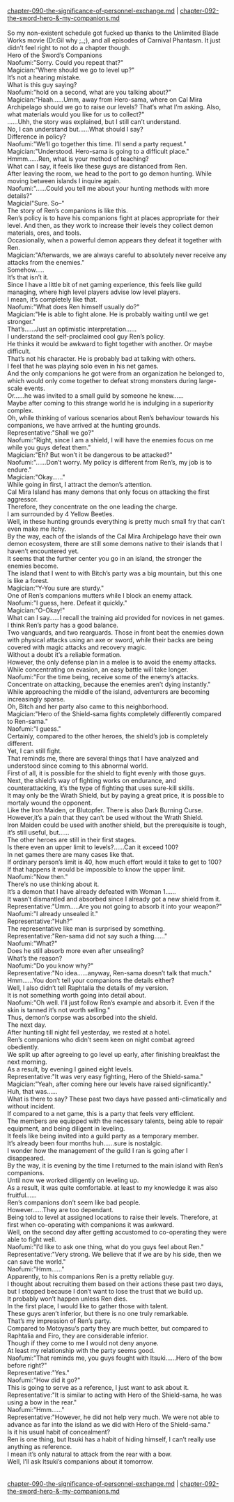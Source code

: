 [chapter-090-the-significance-of-personnel-exchange.md](./chapter-090-the-significance-of-personnel-exchange.md) | [chapter-092-the-sword-hero-&-my-companions.md](./chapter-092-the-sword-hero-&-my-companions.md) <br/>
<br/>
So my non-existent schedule got fucked up thanks to the Unlimited Blade Works movie (Dr.Gil why ;_;), and all episodes of Carnival Phantasm. It just didn’t feel right to not do a chapter though.<br/>
Hero of the Sword’s Companions<br/>
Naofumi:"Sorry. Could you repeat that?"<br/>
Magician:"Where should we go to level up?"<br/>
It’s not a hearing mistake.<br/>
What is this guy saying?<br/>
Naofumi:"hold on a second, what are you talking about?"<br/>
Magician:"Haah……Umm, away from Hero-sama, where on Cal Mira Archipelago should we go to raise our levels? That’s what I’m asking. Also, what materials would you like for us to collect?"<br/>
……Uhh, the story was explained, but I still can’t understand.<br/>
No, I can understand but……What should I say?<br/>
Difference in policy?<br/>
Naofumi:"We’ll go together this time. I’ll send a party request."<br/>
Magician:"Understood. Hero-sama is going to a difficult place."<br/>
Hmmm……Ren, what is your method of teaching?<br/>
What can I say, it feels like these guys are distanced from Ren.<br/>
After leaving the room, we head to the port to go demon hunting. While moving between islands I inquire again.<br/>
Naofumi:"……Could you tell me about your hunting methods with more details?"<br/>
Magicial"Sure. So–"<br/>
The story of Ren’s companions is like this.<br/>
Ren’s policy is to have his companions fight at places appropriate for their level. And then, as they work to increase their levels they collect demon materials, ores, and tools.<br/>
Occasionally, when a powerful demon appears they defeat it together with Ren.<br/>
Magician:"Afterwards, we are always careful to absolutely never receive any attacks from the enemies."<br/>
Somehow…..<br/>
It’s that isn’t it.<br/>
Since I have a little bit of net gaming experience, this feels like guild managing, where high level players advise low level players.<br/>
I mean, it’s completely like that.<br/>
Naofumi:"What does Ren himself usually do?"<br/>
Magician:"He is able to fight alone. He is probably waiting until we get stronger."<br/>
That’s……Just an optimistic interpretation……<br/>
I understand the self-proclaimed cool guy Ren’s policy.<br/>
He thinks it would be awkward to fight together with another. Or maybe difficult.<br/>
That’s not his character. He is probably bad at talking with others.<br/>
I feel that he was playing solo even in his net games.<br/>
And the only companions he got were from an organization he belonged to, which would only come together to defeat strong monsters during large-scale events.<br/>
Or……he was invited to a small guild by someone he knew……<br/>
Maybe after coming to this strange world he is indulging in a superiority complex.<br/>
Oh, while thinking of various scenarios about Ren’s behaviour towards his companions, we have arrived at the hunting grounds.<br/>
Representative:"Shall we go?"<br/>
Naofumi:"Right, since I am a shield, I will have the enemies focus on me while you guys defeat them."<br/>
Magician:"Eh? But won’t it be dangerous to be attacked?"<br/>
Naofumi:"……Don’t worry. My policy is different from Ren’s, my job is to endure."<br/>
Magician:"Okay……"<br/>
While going in first, I attract the demon’s attention.<br/>
Cal Mira Island has many demons that only focus on attacking the first aggressor.<br/>
Therefore, they concentrate on the one leading the charge.<br/>
I am surrounded by 4 Yellow Beetles.<br/>
Well, in these hunting grounds everything is pretty much small fry that can’t even make me itchy.<br/>
By the way, each of the islands of the Cal Mira Archipelago have their own demon ecosystem, there are still some demons native to their islands that I haven’t encountered yet.<br/>
It seems that the further center you go in an island, the stronger the enemies become.<br/>
The island that I went to with Bitch’s party was a big mountain, but this one is like a forest.<br/>
Magician:"Y-You sure are sturdy."<br/>
One of Ren’s companions mutters while I block an enemy attack.<br/>
Naofumi:"I guess, here. Defeat it quickly."<br/>
Magician:"O-Okay!"<br/>
What can I say……I recall the training aid provided for novices in net games.<br/>
I think Ren’s party has a good balance.<br/>
Two vanguards, and two rearguards. Those in front beat the enemies down with physical attacks using an axe or sword, while their backs are being covered with magic attacks and recovery magic.<br/>
Without a doubt it’s a reliable formation.<br/>
However, the only defense plan in a melee is to avoid the enemy attacks.<br/>
While concentrating on evasion, an easy battle will take longer.<br/>
Naofumi:"For the time being, receive some of the enemy’s attacks. Concentrate on attacking, because the enemies aren’t dying instantly."<br/>
While approaching the middle of the island, adventurers are becoming increasingly sparse.<br/>
Oh, Bitch and her party also came to this neighborhood.<br/>
Magician:"Hero of the Shield-sama fights completely differently compared to Ren-sama."<br/>
Naofumi:"I guess."<br/>
Certainly, compared to the other heroes, the shield’s job is completely different.<br/>
Yet, I can still fight.<br/>
That reminds me, there are several things that I have analyzed and understood since coming to this abnormal world.<br/>
First of all, it is possible for the shield to fight evenly with those guys.<br/>
Next, the shield’s way of fighting works on endurance, and counterattacking, it’s the type of fighting that uses sure-kill skills.<br/>
It may only be the Wrath Shield, but by paying a great price, it is possible to mortaly wound the opponent.<br/>
Like the Iron Maiden, or Blutopfer. There is also Dark Burning Curse.<br/>
However,it’s a pain that they can’t be used without the Wrath Shield.<br/>
Iron Maiden could be used with another shield, but the prerequisite is tough, it’s still useful, but……<br/>
The other heroes are still in their first stages.<br/>
Is there even an upper limit to levels?……Can it exceed 100?<br/>
In net games there are many cases like that.<br/>
If ordinary person’s limit is 40, how much effort would it take to get to 100?<br/>
If that happens it would be impossible to know the upper limit.<br/>
Naofumi:"Now then."<br/>
There’s no use thinking about it.<br/>
It’s a demon that I have already defeated with Woman 1……<br/>
It wasn’t dismantled and absorbed since I already got a new shield from it.<br/>
Representative:"Umm…..Are you not going to absorb it into your weapon?"<br/>
Naofumi:"I already unsealed it."<br/>
Representative:"Huh?"<br/>
The representative like man is surprised by something.<br/>
Representative:"Ren-sama did not say such a thing……"<br/>
Naofumi:"What?"<br/>
Does he still absorb more even after unsealing?<br/>
What’s the reason?<br/>
Naofumi:"Do you know why?"<br/>
Representative:"No idea……anyway, Ren-sama doesn’t talk that much."<br/>
Hmm……You don’t tell your companions the details either?<br/>
Well, I also didn’t tell Raphtalia the details of my version.<br/>
It is not something worth going into detail about.<br/>
Naofumi:"Oh well. I’ll just follow Ren’s example and absorb it. Even if the skin is tanned it’s not worth selling."<br/>
Thus, demon’s corpse was absorbed into the shield.<br/>
The next day.<br/>
After hunting till night fell yesterday, we rested at a hotel.<br/>
Ren’s companions who didn’t seem keen on night combat agreed obediently.<br/>
We split up after agreeing to go level up early, after finishing breakfast the next morning.<br/>
As a result, by evening I gained eight levels.<br/>
Representative:"It was very easy fighting, Hero of the Shield-sama."<br/>
Magician:"Yeah, after coming here our levels have raised significantly."<br/>
Huh, that was……<br/>
What is there to say? These past two days have passed anti-climatically and without incident.<br/>
If compared to a net game, this is a party that feels very efficient.<br/>
The members are equipped with the necessary talents, being able to repair equipment, and being diligent in leveling.<br/>
It feels like being invited into a guild party as a temporary member.<br/>
It’s already been four months huh……sure is nostalgic.<br/>
I wonder how the management of the guild I ran is going after I disappeared.<br/>
By the way, it is evening by the time I returned to the main island with Ren’s companions.<br/>
Until now we worked diligently on leveling up.<br/>
As a result, it was quite comfortable. at least to my knowledge it was also fruitful……<br/>
Ren’s companions don’t seem like bad people.<br/>
However……They are too dependant.<br/>
Being told to level at assigned locations to raise their levels. Therefore, at first when co-operating with companions it was awkward.<br/>
Well, on the second day after getting accustomed to co-operating they were able to fight well.<br/>
Naofumi:"I’d like to ask one thing, what do you guys feel about Ren."<br/>
Representative:"Very strong. We believe that if we are by his side, then we can save the world."<br/>
Naofumi:"Hmm……"<br/>
Apparently, to his companions Ren is a pretty reliable guy.<br/>
I thought about recruiting them based on their actions these past two days, but I stopped because I don’t want to lose the trust that we build up.<br/>
It probably won’t happen unless Ren dies.<br/>
In the first place, I would like to gather those with talent.<br/>
These guys aren’t inferior, but there is no one truly remarkable.<br/>
That’s my impression of Ren’s party.<br/>
Compared to Motoyasu’s party they are much better, but compared to Raphtalia and Firo, they are considerable inferior.<br/>
Though if they come to me I would not deny anyone.<br/>
At least my relationship with the party seems good.<br/>
Naofumi:"That reminds me, you guys fought with Itsuki……Hero of the bow before right?"<br/>
Representative:"Yes."<br/>
Naofumi:"How did it go?"<br/>
This is going to serve as a reference, I just want to ask about it.<br/>
Representative:"It is similar to acting with Hero of the Shield-sama, he was using a bow in the rear."<br/>
Naofumi:"Hmm……"<br/>
Representative:"However, he did not help very much. We were not able to advance as far into the island as we did with Hero of the Shield-sama."<br/>
Is it his usual habit of concealment?<br/>
Ren is one thing, but Itsuki has a habit of hiding himself, I can’t really use anything as reference.<br/>
I mean it’s only natural to attack from the rear with a bow.<br/>
Well, I’ll ask Itsuki’s companions about it tomorrow.<br/>
<br/>
<br/>
[chapter-090-the-significance-of-personnel-exchange.md](./chapter-090-the-significance-of-personnel-exchange.md) | [chapter-092-the-sword-hero-&-my-companions.md](./chapter-092-the-sword-hero-&-my-companions.md) <br/>
